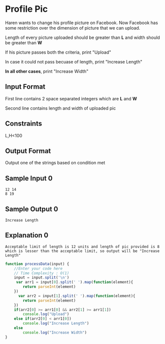# **Profile Pic**

Haren wants to change his profile picture on Facebook. Now Facebook has some restriction over the dimension of picture that we can upload.

Length of every picture uploaded should be greater than **L** and width should be greater than **W**

If his picture passes both the criteria, print "Upload"

In case it could not pass becuase of length, print "Increase Length"

**In all other cases**, print "Increase Width"

## Input Format

First line contains 2 space separated integers which are **L** and **W**

Second line contains length and width of uploaded pic

## Constraints

L,H<100

## Output Format

Output one of the strings based on condition met

## Sample Input 0
```
12 14
8 19
```
## Sample Output 0
```
Increase Length
```
## Explanation 0
```
Acceptable limit of length is 12 units and length of pic provided is 8 which is lesser than the acceptable limit, so output will be "Increase Length"
```

```javascript
function processData(input) {
    //Enter your code here
    // Time Complexity : O(1)
    input = input.split('\n')
     var arr1 = input[0].split(' ').map(function(element){
        return parseInt(element)
    })
      var arr2 = input[1].split(' ').map(function(element){
        return parseInt(element)
    })
    if(arr2[0] >= arr1[0] && arr2[1] >= arr1[1])
        console.log("Upload")
    else if(arr2[0] < arr1[0])
        console.log("Increase Length")
    else
        console.log("Increase Width")
}           
```
